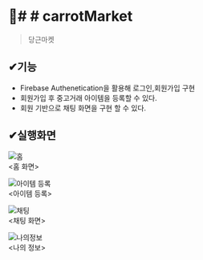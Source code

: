 # 📌# # carrotMarket
> 당근마켓

## ✔기능
<ul>
<li>Firebase Authenetication을 활용해 로그인,회원가입 구현 </li>
<li>회원가입 후 중고거래 아이템을 등록할 수 있다. </li>
<li>회원 기반으로 채팅 화면을 구현 할 수 있다. </li>
</ul>

## ✔실행화면
![홈](https://user-images.githubusercontent.com/76811495/153750780-9683b422-6ef5-4add-9979-c6ef201df6b7.PNG)
<br>
<홈 화면>

![아이템 등록](https://user-images.githubusercontent.com/76811495/153750801-35c49604-8935-474c-84b6-e0600902c2d3.PNG)
<br>
<아이템 등록>

![채팅](https://user-images.githubusercontent.com/76811495/153750811-8f46c3e6-5aee-4b11-a416-eac361f6303f.PNG)
<br>
<채팅 화면>

![나의정보](https://user-images.githubusercontent.com/76811495/153750821-009f5a02-36ce-4a05-8661-db6693e27248.PNG)
<br>
<나의 정보>
